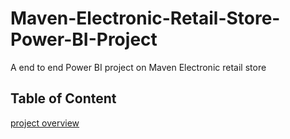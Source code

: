 # Maven-Electronic-Retail-Store-Power-BI-Project
A end to end Power BI project on Maven Electronic retail store

Table of Content
---
[project overview](#project-overview)
